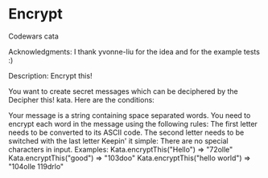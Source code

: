 # Encrypt
Codewars cata

Acknowledgments:
I thank yvonne-liu for the idea and for the example tests :)

Description:
Encrypt this!

You want to create secret messages which can be deciphered by the Decipher this! kata. Here are the conditions:

Your message is a string containing space separated words.
You need to encrypt each word in the message using the following rules:
The first letter needs to be converted to its ASCII code.
The second letter needs to be switched with the last letter
Keepin' it simple: There are no special characters in input.
Examples:
Kata.encryptThis("Hello") => "72olle"
Kata.encryptThis("good") => "103doo"
Kata.encryptThis("hello world") => "104olle 119drlo"
